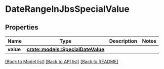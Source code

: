 # DateRangeInJbsSpecialValue

## Properties

Name | Type | Description | Notes
------------ | ------------- | ------------- | -------------
**value** | [**crate::models::SpecialDateValue**](SpecialDateValue.md) |  | 

[[Back to Model list]](../README.md#documentation-for-models) [[Back to API list]](../README.md#documentation-for-api-endpoints) [[Back to README]](../README.md)


